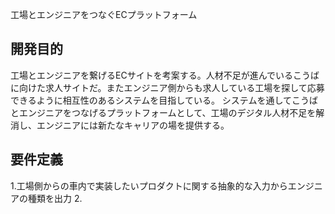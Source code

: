 工場とエンジニアをつなぐECプラットフォーム

## 開発目的

工場とエンジニアを繋げるECサイトを考案する。人材不足が進んでいるこうばに向けた求人サイトだ。またエンジニア側からも求人している工場を探して応募できるように相互性のあるシステムを目指している。
システムを通してこうばとエンジニアをつなげるプラットフォームとして、工場のデジタル人材不足を解消し、エンジニアには新たなキャリアの場を提供する。

## 要件定義

1.工場側からの車内で実装したいプロダクトに関する抽象的な入力からエンジニアの種類を出力
2.




